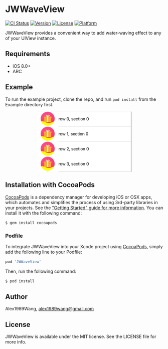 # JWWaveView
[![CI Status](http://img.shields.io/travis/Alex1989Wang/JWWaveView.svg?style=flat)](https://travis-ci.org/Alex1989Wang/JWWaveView)
[![Version](https://img.shields.io/cocoapods/v/JWWaveView.svg?style=flat)](http://cocoapods.org/pods/JWWaveView)
[![License](https://img.shields.io/cocoapods/l/JWWaveView.svg?style=flat)](http://cocoapods.org/pods/JWWaveView)
[![Platform](https://img.shields.io/cocoapods/p/JWWaveView.svg?style=flat)](http://cocoapods.org/pods/JWWaveView)

JWWaveView provides a convenient way to add water-waving effect to any of your UIView instance. 

## Requirements

- iOS 8.0+
- ARC

## Example

To run the example project, clone the repo, and run `pod install` from the Example directory first.

<div align='center'>
<img 
src="Example/JWWaveView/SceenShots/wave_effect_gif.gif" 
width="300" 
title = "water-waving effect"
alt = "water-waving effect"
align = center
/>
</div>

## Installation with CocoaPods

[CocoaPods](http://cocoapods.org) is a dependency manager for developing iOS or OSX apps, which automates and simplifies the process of using 3rd-party libraries in your projects. See the ["Getting Started" guide for more information](https://guides.cocoapods.org/using/getting-started.html). You can install it with the following command:

```bash
$ gem install cocoapods
```

### Podfile

To integrate JWWaveView into your Xcode project using [CocoaPods](http://cocoapods.org), simply add the following line to your Podfile:

```ruby
pod 'JWWaveView'
```

Then, run the following command:

```bash
$ pod install
```

## Author

Alex1989Wang, alex1989wang@gmail.com

## License

JWWaveView is available under the MIT license. See the LICENSE file for more info.
